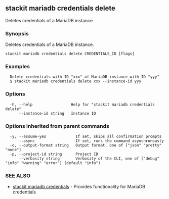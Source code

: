 ## stackit mariadb credentials delete

Deletes credentials of a MariaDB instance

### Synopsis

Deletes credentials of a MariaDB instance.

```
stackit mariadb credentials delete CREDENTIALS_ID [flags]
```

### Examples

```
  Delete credentials with ID "xxx" of MariaDB instance with ID "yyy"
  $ stackit mariadb credentials delete xxx --instance-id yyy
```

### Options

```
  -h, --help                 Help for "stackit mariadb credentials delete"
      --instance-id string   Instance ID
```

### Options inherited from parent commands

```
  -y, --assume-yes             If set, skips all confirmation prompts
      --async                  If set, runs the command asynchronously
  -o, --output-format string   Output format, one of ["json" "pretty" "none"]
  -p, --project-id string      Project ID
      --verbosity string       Verbosity of the CLI, one of ["debug" "info" "warning" "error"] (default "info")
```

### SEE ALSO

* [stackit mariadb credentials](./stackit_mariadb_credentials.md)	 - Provides functionality for MariaDB credentials

